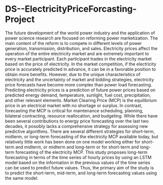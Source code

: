 # DS--ElectricityPriceForcasting-Project


The future development of the world power industry and the application of power science research are focused on reforming power marketization. The main content of the reform is to compete in different levels of power generation, transmission, distribution, and sales.  Electricity prices affect the operation of the entire electricity market and are extremely important to every market participant. Each participant trades in the electricity market based on the price of electricity. In the market competition, if the electricity price is accurately predicted in advance, it can be in a favorable position to obtain more benefits. However, due to the unique characteristics of electricity and the uncertainty of market and bidding strategies, electricity price forecasts have become more complex than power load forecasting.
Predicting electricity prices is a prediction of future power prices based on predicted energy demand, temperature, sunlight, fuel cost, precipitation, and other relevant elements. Market Clearing Price (MCP) is the equilibrium price in an electrical market with no shortage or surplus. In contrast, forecasting the MCP is critical for maintenance scheduling, planning, bilateral contracting, resource reallocation, and budgeting. While there have been several contributions to energy price forecasting over the last two decades, it possibly lacks a comprehensive strategy for assessing new predictive algorithms. There are several different strategies for short-term, midterm, or long-term forecasting of the electricity MCP available today, but relatively little work has been done on one model working either for short-term and midterm, or midterm and long-term or for short-term and long-term forecasting of the electricity MCP. This study proposes long-term forecasting in terms of the time series of hourly prices by using an LSTM model based on the information in the previous values of the time series can be used to predict future values. Thus, the primary aim of the study is to predict the short-term, mid-term, and long-term forecasting values using the same model. 
